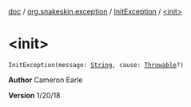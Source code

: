 [doc](../../index.md) / [org.snakeskin.exception](../index.md) / [InitException](index.md) / [&lt;init&gt;](./-init-.md)

# &lt;init&gt;

`InitException(message: `[`String`](https://kotlinlang.org/api/latest/jvm/stdlib/kotlin/-string/index.html)`, cause: `[`Throwable`](https://kotlinlang.org/api/latest/jvm/stdlib/kotlin/-throwable/index.html)`?)`

**Author**
Cameron Earle

**Version**
1/20/18

